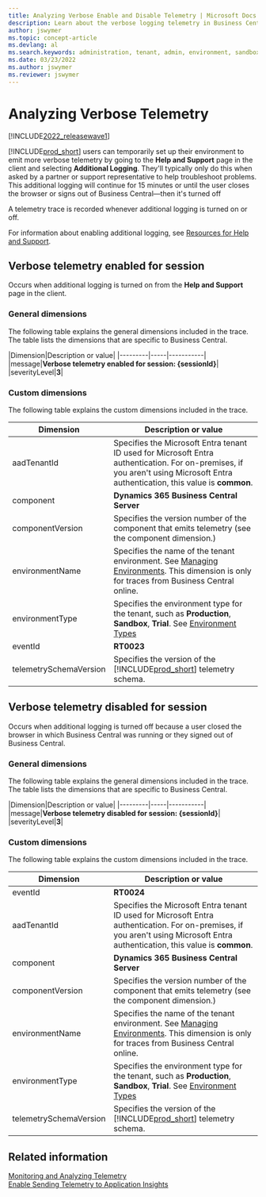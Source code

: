 ```yaml
---
title: Analyzing Verbose Enable and Disable Telemetry | Microsoft Docs
description: Learn about the verbose logging telemetry in Business Central  
author: jswymer
ms.topic: concept-article
ms.devlang: al
ms.search.keywords: administration, tenant, admin, environment, sandbox, telemetry
ms.date: 03/23/2022
ms.author: jswymer
ms.reviewer: jswymer
---
```


# Analyzing Verbose Telemetry

[!INCLUDE[2022_releasewave1](../includes/2022_releasewave1.md)] 

[!INCLUDE[prod_short](../developer/includes/prod_short.md)] users can temporarily set up their environment to emit more verbose telemetry by going to the **Help and Support** page in the client and selecting **Additional Logging**.  They'll typically only do this when asked by a partner or support representative to help troubleshoot problems. This additional logging will continue for 15 minutes or until the user closes the browser or signs out of Business Central&mdash;then it's turned off

A telemetry trace is recorded whenever additional logging is turned on or off.

For information about enabling additional logging, see [Resources for Help and Support](/dynamics365/business-central/product-help-and-support#troubleshooting).

## <a name="enabled"></a>Verbose telemetry enabled for session

Occurs when additional logging is turned on from the **Help and Support** page in the client. 

### General dimensions

The following table explains the general dimensions included in the trace. The table lists the dimensions that are specific to Business Central.

|Dimension|Description or value|
|---------|-----|-----------|
|message|**Verbose telemetry enabled for session: {sessionId}**|
|severityLevel|**3**|

### Custom dimensions

The following table explains the custom dimensions included in the trace.

|Dimension|Description or value|
|---------|-----|
|aadTenantId|Specifies the Microsoft Entra tenant ID used for Microsoft Entra authentication. For on-premises, if you aren't using Microsoft Entra authentication, this value is **common**. |
|component|**Dynamics 365 Business Central Server**|
|componentVersion|Specifies the version number of the component that emits telemetry (see the component dimension.)|
|environmentName|Specifies the name of the tenant environment. See [Managing Environments](tenant-admin-center-environments.md). This dimension is only for traces from Business Central online.|
|environmentType|Specifies the environment type for the tenant, such as **Production**, **Sandbox**, **Trial**. See [Environment Types](tenant-admin-center-environments.md#types-of-environments)|
|eventId|**RT0023**|
|telemetrySchemaVersion|Specifies the version of the [!INCLUDE[prod_short](../developer/includes/prod_short.md)] telemetry schema.|

<!--
{"telemetrySchemaVersion":"0.1","componentVersion":"20.0.36722.0","environmentType":"Production","aadTenantId":"aaaabbbb-0000-cccc-1111-dddd2222eeee","component":"Dynamics 365 Business Central Server","eventId":"RT0023"}

-->

## <a name="enabled"></a>Verbose telemetry disabled for session

Occurs when additional logging is turned off because a user closed the browser in which Business Central was running or they signed out of Business Central.

### General dimensions

The following table explains the general dimensions included in the trace. The table lists the dimensions that are specific to Business Central.

|Dimension|Description or value|
|---------|-----|-----------|
|message|**Verbose telemetry disabled for session: {sessionId}**|
|severityLevel|**3**|

### Custom dimensions

The following table explains the custom dimensions included in the trace.

|Dimension|Description or value|
|---------|-----|
|eventId|**RT0024**|
|aadTenantId|Specifies the Microsoft Entra tenant ID used for Microsoft Entra authentication. For on-premises, if you aren't using Microsoft Entra authentication, this value is **common**. |
|component|**Dynamics 365 Business Central Server**|
|componentVersion|Specifies the version number of the component that emits telemetry (see the component dimension.)|
|environmentName|Specifies the name of the tenant environment. See [Managing Environments](tenant-admin-center-environments.md). This dimension is only for traces from Business Central online.|
|environmentType|Specifies the environment type for the tenant, such as **Production**, **Sandbox**, **Trial**. See [Environment Types](tenant-admin-center-environments.md#types-of-environments)|
|telemetrySchemaVersion|Specifies the version of the [!INCLUDE[prod_short](../developer/includes/prod_short.md)] telemetry schema.|

<!--
{"telemetrySchemaVersion":"0.1","componentVersion":"20.0.36722.0","environmentType":"Production","aadTenantId":"aaaabbbb-0000-cccc-1111-dddd2222eeee","component":"Dynamics 365 Business Central Server","eventId":"RT0024"}

-->

## Related information

[Monitoring and Analyzing Telemetry](telemetry-overview.md)  
[Enable Sending Telemetry to Application Insights](telemetry-enable-application-insights.md)  
